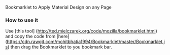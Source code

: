 
Bookmarklet to Apply Material Design on any Page

### How to use it

Use [this tool] (http://ted.mielczarek.org/code/mozilla/bookmarklet.html) and copy the code from [here] (https://cdn.rawgit.com/mohitbhatia1994/Bookmarklet/master/Bookmarklet.js) then drag the Bookmarklet to you bookmark bar. 
